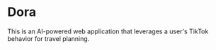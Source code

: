 # Dora
This is an AI-powered web application that leverages a user's TikTok behavior for travel planning. 
